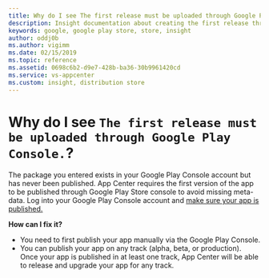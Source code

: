 ```yaml
---
title: Why do I see The first release must be uploaded through Google Play Console?
description: Insight documentation about creating the first release through Google Play Console to use App Center for updating Android app through Google Play
keywords: google, google play store, store, insight
author: oddj0b
ms.author: vigimm
ms.date: 02/15/2019
ms.topic: reference
ms.assetid: 0698c6b2-d9e7-428b-ba36-30b9961420cd
ms.service: vs-appcenter
ms.custom: insight, distribution store
---
```


# Why do I see `The first release must be uploaded through Google Play Console.`?

The package you entered exists in your Google Play Console account but has never been published.
App Center requires the first version of the app to be published through Google Play Store console to avoid missing meta-data.
Log into your Google Play Console account and [make sure your app is published.](https://play.google.com/apps/publish/ "Published apps")

**How can I fix it?**

* You need to first publish your app manually via the Google Play Console.
* You can publish your app on any track (alpha, beta, or production). Once your app is published in at least one track, App Center will be able to release and upgrade your app for any track.
